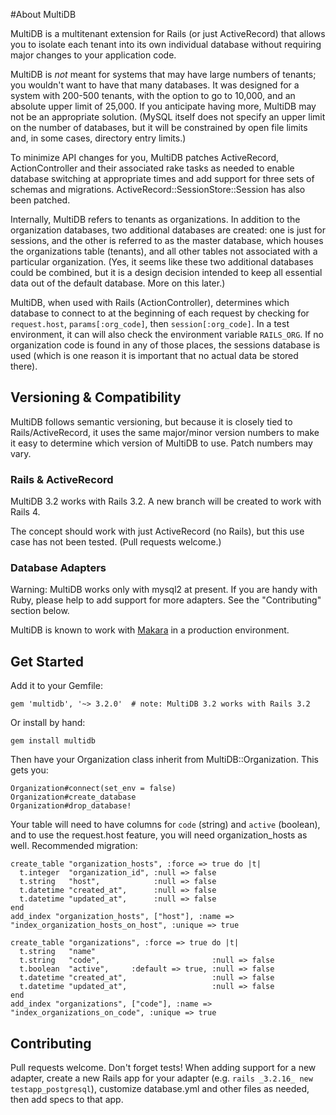 #About MultiDB

MultiDB is a multitenant extension for Rails (or just ActiveRecord) that allows you to isolate each tenant into its own individual database without requiring major changes to your application code.

MultiDB is _not_ meant for systems that may have large numbers of tenants; you wouldn't want to have that many databases. It was designed for a system with 200-500 tenants, with the option to go to 10,000, and an absolute upper limit of 25,000. If you anticipate having more, MultiDB may not be an appropriate solution. (MySQL itself does not specify an upper limit on the number of databases, but it will be constrained by open file limits and, in some cases, directory entry limits.)

To minimize API changes for you, MultiDB patches ActiveRecord, ActionController and their associated rake tasks as needed to enable database switching at appropriate times and add support for three sets of schemas and migrations. ActiveRecord::SessionStore::Session has also been patched.

Internally, MultiDB refers to tenants as organizations. In addition to the organization databases, two additional databases are created: one is just for sessions, and the other is referred to as the master database, which houses the organizations table (tenants), and all other tables not associated with a particular organization. (Yes, it seems like these two additional databases could be combined, but it is a design decision intended to keep all essential data out of the default database. More on this later.)

MultiDB, when used with Rails (ActionController), determines which database to connect to at the beginning of each request by checking for `request.host`, `params[:org_code]`, then `session[:org_code]`. In a test environment, it can will also check the environment variable `RAILS_ORG`. If no organization code is found in any of those places, the sessions database is used (which is one reason it is important that no actual data be stored there).


## Versioning & Compatibility
MultiDB follows semantic versioning, but because it is closely tied to Rails/ActiveRecord, it uses the same major/minor version numbers to make it easy to determine which version of MultiDB to use. Patch numbers may vary.

### Rails & ActiveRecord
MultiDB 3.2 works with Rails 3.2. A new branch will be created to work with Rails 4.

The concept should work with just ActiveRecord (no Rails), but this use case has not been tested. (Pull requests welcome.)

### Database Adapters
Warning: MultiDB works only with mysql2 at present. If you are handy with Ruby, please help to add support for more adapters. See the "Contributing" section below.

MultiDB is known to work with [Makara](https://github.com/taskrabbit/makara) in a production environment.


## Get Started

Add it to your Gemfile:

    gem 'multidb', '~> 3.2.0'  # note: MultiDB 3.2 works with Rails 3.2

Or install by hand:

    gem install multidb

Then have your Organization class inherit from MultiDB::Organization. This gets you:

    Organization#connect(set_env = false)
    Organization#create_database
    Organization#drop_database!

Your table will need to have columns for `code` (string) and `active` (boolean), and to use the request.host feature, you will need organization_hosts as well. Recommended migration:

    create_table "organization_hosts", :force => true do |t|
      t.integer  "organization_id", :null => false
      t.string   "host",            :null => false
      t.datetime "created_at",      :null => false
      t.datetime "updated_at",      :null => false
    end
    add_index "organization_hosts", ["host"], :name => "index_organization_hosts_on_host", :unique => true
    
    create_table "organizations", :force => true do |t|
      t.string   "name"
      t.string   "code",                         :null => false
      t.boolean  "active",     :default => true, :null => false
      t.datetime "created_at",                   :null => false
      t.datetime "updated_at",                   :null => false
    end
    add_index "organizations", ["code"], :name => "index_organizations_on_code", :unique => true


## Contributing

Pull requests welcome. Don't forget tests! When adding support for a new adapter, create a new Rails app for your adapter (e.g. `rails _3.2.16_ new testapp_postgresql`), customize database.yml and other files as needed, then add specs to that app.
